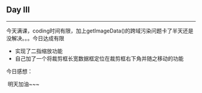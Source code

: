 ## Day III

------

今天满课，coding时间有限，加上getImageData()的跨域污染问题卡了半天还是没解决。。。今日达成有限

+ 实现了二指缩放功能
+ 自己加了一个将裁剪框长宽数据框定位在裁剪框右下角并随之移动的功能

今日感想：

​	明天加油~~~